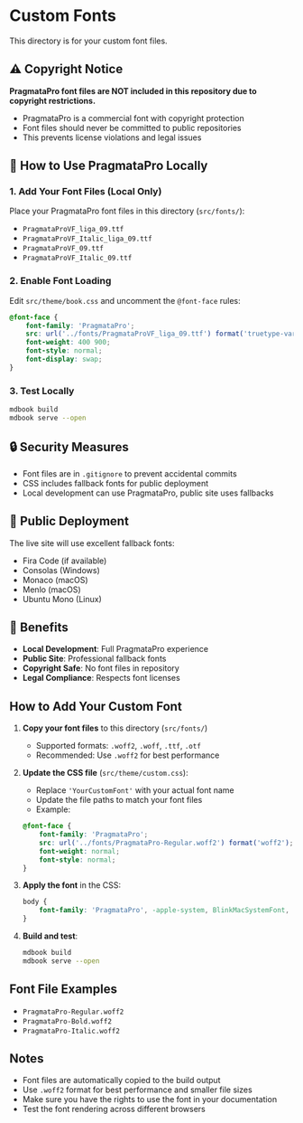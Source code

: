# Custom Fonts

This directory is for your custom font files.

## ⚠️ Copyright Notice

**PragmataPro font files are NOT included in this repository due to copyright restrictions.**

- PragmataPro is a commercial font with copyright protection
- Font files should never be committed to public repositories
- This prevents license violations and legal issues

## 🎨 How to Use PragmataPro Locally

### 1. **Add Your Font Files** (Local Only)
Place your PragmataPro font files in this directory (`src/fonts/`):
- `PragmataProVF_liga_09.ttf`
- `PragmataProVF_Italic_liga_09.ttf`
- `PragmataProVF_09.ttf`
- `PragmataProVF_Italic_09.ttf`

### 2. **Enable Font Loading**
Edit `src/theme/book.css` and uncomment the `@font-face` rules:
```css
@font-face {
    font-family: 'PragmataPro';
    src: url('../fonts/PragmataProVF_liga_09.ttf') format('truetype-variations');
    font-weight: 400 900;
    font-style: normal;
    font-display: swap;
}
```

### 3. **Test Locally**
```bash
mdbook build
mdbook serve --open
```

## 🔒 Security Measures

- Font files are in `.gitignore` to prevent accidental commits
- CSS includes fallback fonts for public deployment
- Local development can use PragmataPro, public site uses fallbacks

## 📱 Public Deployment

The live site will use excellent fallback fonts:
- Fira Code (if available)
- Consolas (Windows)
- Monaco (macOS)
- Menlo (macOS)
- Ubuntu Mono (Linux)

## 🎯 Benefits

- **Local Development**: Full PragmataPro experience
- **Public Site**: Professional fallback fonts
- **Copyright Safe**: No font files in repository
- **Legal Compliance**: Respects font licenses

## How to Add Your Custom Font

1. **Copy your font files** to this directory (`src/fonts/`)
   - Supported formats: `.woff2`, `.woff`, `.ttf`, `.otf`
   - Recommended: Use `.woff2` for best performance

2. **Update the CSS file** (`src/theme/custom.css`):
   - Replace `'YourCustomFont'` with your actual font name
   - Update the file paths to match your font files
   - Example:
   ```css
   @font-face {
       font-family: 'PragmataPro';
       src: url('../fonts/PragmataPro-Regular.woff2') format('woff2');
       font-weight: normal;
       font-style: normal;
   }
   ```

3. **Apply the font** in the CSS:
   ```css
   body {
       font-family: 'PragmataPro', -apple-system, BlinkMacSystemFont, sans-serif;
   }
   ```

4. **Build and test**:
   ```bash
   mdbook build
   mdbook serve --open
   ```

## Font File Examples

- `PragmataPro-Regular.woff2`
- `PragmataPro-Bold.woff2`
- `PragmataPro-Italic.woff2`

## Notes

- Font files are automatically copied to the build output
- Use `.woff2` format for best performance and smaller file sizes
- Make sure you have the rights to use the font in your documentation
- Test the font rendering across different browsers 